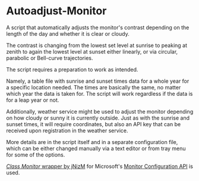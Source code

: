 # Autoadjust-Monitor
A script that automatically adjusts the monitor's contrast depending on the length of the day and whether it is clear or cloudy.

The contrast is changing from the lowest set level at sunrise to peaking at zenith to again the lowest level at sunset either linearly, or via circular, parabolic or Bell-curve trajectories.

The script requires a preparation to work as intended.

Namely, a table file with sunrise and sunset times data for a whole year for a specific location needed. The times are basically the same, no matter which year the data is taken for. The script will work regardless if the data is for a leap year or not. 

Additionally, weather service might be used to adjust the monitor depending on how cloudy or sunny it is currently outside. Just as with the sunrise and sunset times, it will require coordinates, but also an API key that can be received upon registration in the weather service.

More details are in the script itself and in a separate configuration file, which can be either changed manually via a text editor or from tray menu for some of the options.

[*Class Monitor* wrapper by jNizM](https://github.com/jNizM/Class_Monitor) for Microsoft's [Monitor Configuration API](https://learn.microsoft.com/en-us/windows/win32/api/_monitor/) is used.
